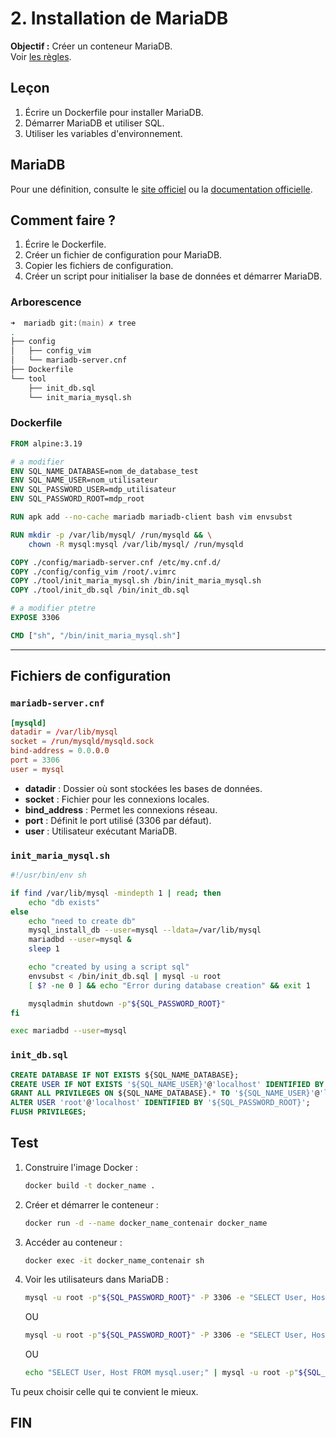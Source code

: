 # 2. Installation de MariaDB

**Objectif :** Créer un conteneur MariaDB.  
Voir [les règles](./../../concepts/regle_du_projet.md).

## Leçon

1. Écrire un Dockerfile pour installer MariaDB.
2. Démarrer MariaDB et utiliser SQL.
3. Utiliser les variables d'environnement.

## MariaDB

Pour une définition, consulte le [site officiel](https://mariadb.com/kb/fr/what-is-mariadb/) ou la [documentation officielle](https://mariadb.com/kb/en/documentation/).

## Comment faire ?

1. Écrire le Dockerfile.
2. Créer un fichier de configuration pour MariaDB.
3. Copier les fichiers de configuration.
4. Créer un script pour initialiser la base de données et démarrer MariaDB.

### Arborescence

```zsh
➜  mariadb git:(main) ✗ tree
.
├── config
│   ├── config_vim
│   └── mariadb-server.cnf
├── Dockerfile
└── tool
    ├── init_db.sql
    └── init_maria_mysql.sh
```

### Dockerfile



```Dockerfile
FROM alpine:3.19

# a modifier
ENV SQL_NAME_DATABASE=nom_de_database_test
ENV SQL_NAME_USER=nom_utilisateur 
ENV SQL_PASSWORD_USER=mdp_utilisateur
ENV SQL_PASSWORD_ROOT=mdp_root

RUN apk add --no-cache mariadb mariadb-client bash vim envsubst

RUN mkdir -p /var/lib/mysql/ /run/mysqld && \
    chown -R mysql:mysql /var/lib/mysql/ /run/mysqld

COPY ./config/mariadb-server.cnf /etc/my.cnf.d/
COPY ./config/config_vim /root/.vimrc
COPY ./tool/init_maria_mysql.sh /bin/init_maria_mysql.sh
COPY ./tool/init_db.sql /bin/init_db.sql

# a modifier ptetre
EXPOSE 3306

CMD ["sh", "/bin/init_maria_mysql.sh"]
```

---

## Fichiers de configuration

### `mariadb-server.cnf`

```cnf
[mysqld]
datadir = /var/lib/mysql
socket = /run/mysqld/mysqld.sock
bind-address = 0.0.0.0
port = 3306
user = mysql
```

- **datadir** : Dossier où sont stockées les bases de données.
- **socket** : Fichier pour les connexions locales.
- **bind_address** : Permet les connexions réseau.
- **port** : Définit le port utilisé (3306 par défaut).
- **user** : Utilisateur exécutant MariaDB.

### `init_maria_mysql.sh`

```sh
#!/usr/bin/env sh

if find /var/lib/mysql -mindepth 1 | read; then
    echo "db exists"
else
    echo "need to create db"
    mysql_install_db --user=mysql --ldata=/var/lib/mysql
    mariadbd --user=mysql &
    sleep 1

    echo "created by using a script sql"
    envsubst < /bin/init_db.sql | mysql -u root
    [ $? -ne 0 ] && echo "Error during database creation" && exit 1

    mysqladmin shutdown -p"${SQL_PASSWORD_ROOT}"
fi

exec mariadbd --user=mysql
```

### `init_db.sql`

```sql
CREATE DATABASE IF NOT EXISTS ${SQL_NAME_DATABASE};
CREATE USER IF NOT EXISTS '${SQL_NAME_USER}'@'localhost' IDENTIFIED BY '${SQL_PASSWORD_USER}';
GRANT ALL PRIVILEGES ON ${SQL_NAME_DATABASE}.* TO '${SQL_NAME_USER}'@'localhost';
ALTER USER 'root'@'localhost' IDENTIFIED BY '${SQL_PASSWORD_ROOT}';
FLUSH PRIVILEGES;
```

## Test

1. Construire l'image Docker :
   ```sh
   docker build -t docker_name .
   ```

2. Créer et démarrer le conteneur :
   ```sh
   docker run -d --name docker_name_contenair docker_name
   ```

3. Accéder au conteneur :
   ```sh
   docker exec -it docker_name_contenair sh
   ```

4. Voir les utilisateurs dans MariaDB :
   ```sh
   mysql -u root -p"${SQL_PASSWORD_ROOT}" -P 3306 -e "SELECT User, Host FROM mysql.user;"
   ```
   OU
   ```sh
   mysql -u root -p"${SQL_PASSWORD_ROOT}" -P 3306 -e "SELECT User, Host FROM mysql.user;"
   ```
   OU
   ```sh
   echo "SELECT User, Host FROM mysql.user;" | mysql -u root -p"${SQL_PASSWORD_ROOT}" -P 3306
   ```


Tu peux choisir celle qui te convient le mieux.

## FIN
